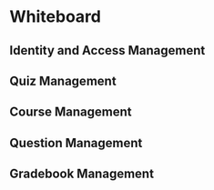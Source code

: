 # Whiteboard

## Identity and Access Management

## Quiz Management

## Course Management

## Question Management

## Gradebook Management
